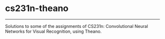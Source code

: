 # cs231n-theano
-----
Solutions to some of the assignments of CS231n: Convolutional Neural Networks for Visual Recognition, using Theano.
